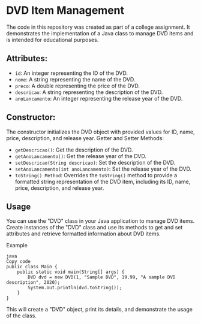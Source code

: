# DVD Item Management


The code in this repository was created as part of a college assignment. It demonstrates the implementation of a Java class to manage DVD items and is intended for educational purposes.

## **Attributes**:

- `id`: An integer representing the ID of the DVD.
- `nome`: A string representing the name of the DVD.
- `preco`: A double representing the price of the DVD.
- `descricao`: A string representing the description of the DVD.
- `anoLancamento`: An integer representing the release year of the DVD.

## **Constructor**:

The constructor initializes the DVD object with provided values for ID, name, price, description, and release year.
Getter and Setter Methods:

- `getDescricao()`: Get the description of the DVD.
- `getAnoLancamento()`: Get the release year of the DVD.
- `setDescricao(String descricao)`: Set the description of the DVD.
- `setAnoLancamento(int anoLancamento)`: Set the release year of the DVD.
- `toString() Method`: Overrides the `toString()` method to provide a formatted string representation of the DVD item, including its ID, name, price, description, and release year.

## **Usage**
You can use the "DVD" class in your Java application to manage DVD items. Create instances of the "DVD" class and use its methods to get and set attributes and retrieve formatted information about DVD items.

Example

```
java
Copy code
public class Main {
    public static void main(String[] args) {
        DVD dvd = new DVD(1, "Sample DVD", 19.99, "A sample DVD description", 2020);
        System.out.println(dvd.toString());
    }
}
```

This will create a "DVD" object, print its details, and demonstrate the usage of the class.

